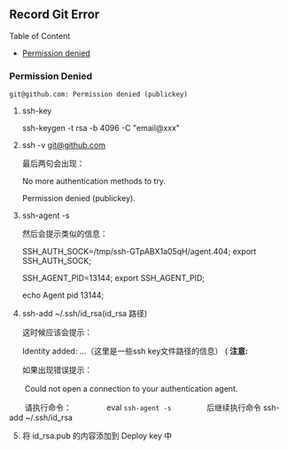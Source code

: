 ## Record Git Error

Table of Content

- [Permission denied](#permission-Denied)

### Permission Denied 

```shell
git@github.com: Permission denied (publickey)
```


1.  ssh-key 

    ssh-keygen -t rsa -b 4096 -C "email@xxx"

2. ssh -v git@github.com

    最后两句会出现：

    No more authentication methods to try.  

    Permission denied (publickey).

3. ssh-agent -s

    然后会提示类似的信息：

    SSH_AUTH_SOCK=/tmp/ssh-GTpABX1a05qH/agent.404; export SSH_AUTH_SOCK;  

    SSH_AGENT_PID=13144; export SSH_AGENT_PID;  

    echo Agent pid 13144;

4. ssh-add ~/.ssh/id_rsa(id_rsa 路径)

    这时候应该会提示：

    Identity added: ...（这里是一些ssh key文件路径的信息）
    (
    **注意:**

    如果出现错误提示：

　　Could not open a connection to your authentication agent.

　　请执行命令：
　　
　　eval `ssh-agent -s`
　　
　　后继续执行命令 ssh-add ~/.ssh/id_rsa

5. 将 id_rsa.pub 的内容添加到 Deploy key 中
